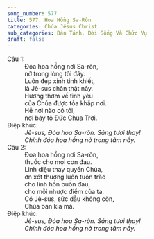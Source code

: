 ```yaml
---
song_number: 577
title: 577. Hoa Hồng Sa-Rôn
categories: Chúa Jêsus Christ
sub_categories: Bản Tánh, Đời Sống Và Chức Vụ
draft: false
---
```

<dl><dt>Câu 1:</dt><dd data-verse="1"> Đóa hoa hồng nơi Sa-rôn, <br/>nở trong lòng tôi đây. <br/>Luôn đẹp xinh tinh khiết, <br/>là Jê-sus chân thật nầy. <br/>Hương thơm về tình yêu <br/>của Chúa được tỏa khắp nơi. <br/>Hễ nơi nào có tôi, <br/>nơi bày tỏ Đức Chúa Trời. </dd><dt>Điệp khúc:</dt><dd data-chorus="1"><em>Jê-sus, Đóa hoa Sa-rôn. Sáng tươi thay! <br/>Chính đóa hoa hồng nở trong tâm nầy. </em></dd><dt>Câu 2:</dt><dd data-verse="2">Đoa hoa hồng nơi Sa-rôn, <br/>thuốc cho mọi cơn đau. <br/>Linh diệu thay quyền Chúa, <br/>ơn xót thương luôn tuôn trào <br/>cho linh hồn buồn đau, <br/>cho mỗi nhược điểm của ta. <br/>Có Jê-sus, sức dẫu không còn, <br/>Chúa ban kia mà. </dd><dt>Điệp khúc:</dt><dd data-chorus="1"><em>Jê-sus, Đóa hoa Sa-rôn. Sáng tươi thay! <br/>Chính đóa hoa hồng nở trong tâm nầy. </em></dd></dl>